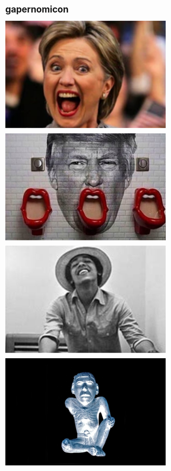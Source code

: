 
gapernomicon
============
![](https://github.com/nondejus/gapernomicon/blob/main/ArtBoard%20Image%20(39).jpg) 

![](https://github.com/nondejus/gapernomicon/blob/main/ArtBoard%20Image%20(42).jpg) 

![](https://github.com/nondejus/gapernomicon/blob/main/ArtBoard%20Image%20(43).jpg) 

![](https://github.com/nondejus/gapernomicon/blob/main/ArtBoard%20Image%20(44).jpg) 

